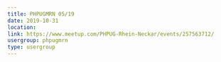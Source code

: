 ```yaml
---
title: PHPUGMRN 05/19
date: 2019-10-31
location: 
link: https://www.meetup.com/PHPUG-Rhein-Neckar/events/257563712/
usergroup: phpugmrn
type: usergroup
---
```

